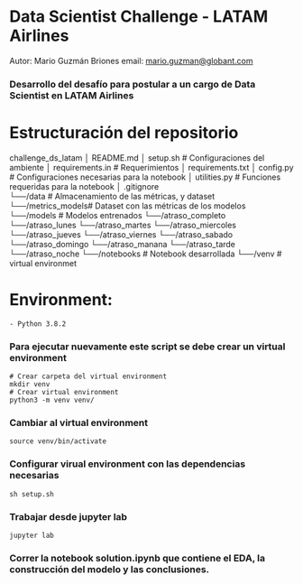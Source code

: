# Data Scientist Challenge - LATAM Airlines 

Autor: Mario Guzmán Briones
email: mario.guzman@globant.com

### Desarrollo del desafío para postular a un cargo de Data Scientist en LATAM Airlines

# Estructuración del repositorio
challenge_ds_latam
│   README.md
│   setup.sh          # Configuraciones del ambiente
│   requirements.in   # Requerimientos
│   requirements.txt
│   config.py         # Configuraciones necesarias para la notebook
│   utilities.py      # Funciones requeridas para la notebook
│   .gitignore        
└──/data              # Almacenamiento de las métricas, y dataset
    └──/metrics_models# Dataset con las métricas de los modelos  
└──/models            # Modelos entrenados
    └──/atraso_completo
    └──/atraso_lunes
    └──/atraso_martes
    └──/atraso_miercoles
    └──/atraso_jueves
    └──/atraso_viernes
    └──/atraso_sabado
    └──/atraso_domingo
    └──/atraso_manana
    └──/atraso_tarde
    └──/atraso_noche
└──/notebooks         # Notebook desarrollada
└──/venv              # virtual environmet

# Environment:
    - Python 3.8.2

### Para ejecutar nuevamente este script se debe crear un virtual environment

```
# Crear carpeta del virtual environment
mkdir venv
# Crear virtual environment
python3 -m venv venv/
```

### Cambiar al virtual environment

```
source venv/bin/activate
```

### Configurar virual environment con las dependencias necesarias

```
sh setup.sh
```

### Trabajar desde jupyter lab

```
jupyter lab
```

### Correr la notebook **solution.ipynb** que contiene el EDA, la construcción del modelo y las conclusiones.